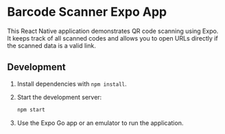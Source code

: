 # Barcode Scanner Expo App

This React Native application demonstrates QR code scanning using Expo. It keeps
track of all scanned codes and allows you to open URLs directly if the scanned
data is a valid link.

## Development

1. Install dependencies with `npm install`.
2. Start the development server:

   ```bash
   npm start
   ```

3. Use the Expo Go app or an emulator to run the application.

